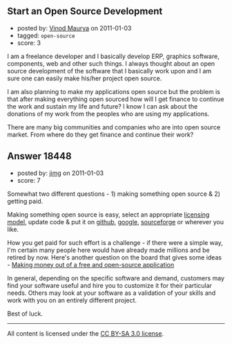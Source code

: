 ## Start an Open Source Development

- posted by: [Vinod Maurya](https://stackexchange.com/users/-1/6083-vinod-maurya) on 2011-01-03
- tagged: `open-source`
- score: 3

I am a freelance developer and I basically develop ERP, graphics software, components, web and other such things. I always thought about an open source development of the software that I basically work upon and I am sure one can easily make his/her project open source.

I am also planning to make my applications open source but the problem is that after making everything open sourced how will I get finance to continue the work and sustain my life and future? I know I can ask about the donations of my work from the peoples who are using my applications.

There are many big communities and companies who are into open source market. From where do they get finance and continue their work?




## Answer 18448

- posted by: [jimg](https://stackexchange.com/users/-1/2380-jimg) on 2011-01-03
- score: 7

<p>Somewhat two different questions - 1) making something open source &amp; 2) getting paid.</p>

<p>Making something open source is easy, select an appropriate <a href="http://opensource.org/">licensing model</a>, update code &amp; put it on <a href="https://github.com/">github</a>, <a href="http://code.google.com">google</a>, <a href="http://sourceforge.net/">sourceforge</a> or wherever you like.  </p>

<p>How you get paid for such effort is a challenge - if there were a simple way, I'm certain many people here would have already made millions and be retired by now.  Here's another question on the board that gives some ideas - <a href="http://answers.onstartups.com/questions/9877/making-money-out-of-a-free-and-open-source-application">Making money out of a free and open-source application</a> </p>

<p>In general, depending on the specific software and demand, customers may find your software useful and hire you to customize it for their particular needs.  Others may look at your software as a validation of your skills and work with you on an entirely different project.  </p>

<p>Best of luck.</p>




---

All content is licensed under the [CC BY-SA 3.0 license](https://creativecommons.org/licenses/by-sa/3.0/).

